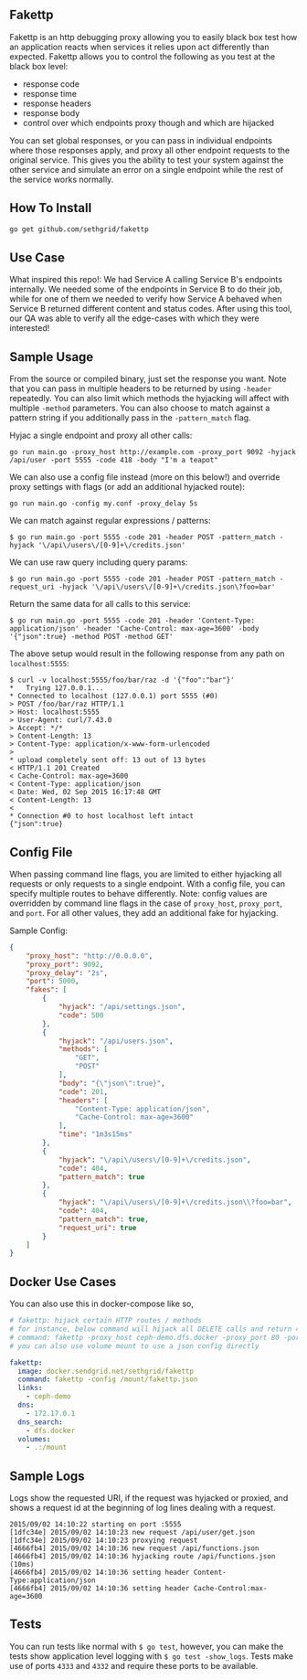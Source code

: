Fakettp
--------

Fakettp is an http debugging proxy allowing you to easily black box test how an application reacts when services it relies upon act differently than expected. Fakettp allows you to control the following as you test at the black box level:
  - response code
  - response time
  - response headers
  - response body
  - control over which endpoints proxy though and which are hijacked

You can set global responses, or you can pass in individual endpoints where those responses apply, and proxy all other endpoint requests to the original service. This gives you the ability to test your system against the other service and simulate an error on a single endpoint while the rest of the service works normally.

How To Install
--------
```bash
go get github.com/sethgrid/fakettp
```

Use Case
--------

What inspired this repo!: We had Service A calling Service B's endpoints internally. We needed some of the endpoints in Service B to do their job, while for one of them we needed to verify how Service A behaved when Service B returned different content and status codes. After using this tool, our QA was able to verify all the edge-cases with which they were interested!

Sample Usage
------------

From the source or compiled binary, just set the response you want. Note that you can pass in multiple headers to be returned by using `-header` repeatedly. You can also limit which methods the hyjacking will affect with multiple `-method` parameters. You can also choose to match against a pattern string if you additionally pass in the `-pattern_match` flag.


Hyjac a single endpoint and proxy all other calls:
```
go run main.go -proxy_host http://example.com -proxy_port 9092 -hyjack /api/user -port 5555 -code 418 -body "I'm a teapot"
```

We can also use a config file instead (more on this below!) and override proxy settings with flags (or add an additional hyjacked route):
```
go run main.go -config my.conf -proxy_delay 5s
```

We can match against regular expressions / patterns:
```
$ go run main.go -port 5555 -code 201 -header POST -pattern_match -hyjack '\/api\/users\/[0-9]+\/credits.json'
```

We can use raw query including query params:
```
$ go run main.go -port 5555 -code 201 -header POST -pattern_match -request_uri -hyjack '\/api\/users\/[0-9]+\/credits.json\?foo=bar'
```

Return the same data for all calls to this service:
```
$ go run main.go -port 5555 -code 201 -header 'Content-Type: application/json' -header 'Cache-Control: max-age=3600' -body '{"json":true} -method POST -method GET'
```

The above setup would result in the following response from any path on `localhost:5555`:
```
$ curl -v localhost:5555/foo/bar/raz -d '{"foo":"bar"}'
*   Trying 127.0.0.1...
* Connected to localhost (127.0.0.1) port 5555 (#0)
> POST /foo/bar/raz HTTP/1.1
> Host: localhost:5555
> User-Agent: curl/7.43.0
> Accept: */*
> Content-Length: 13
> Content-Type: application/x-www-form-urlencoded
>
* upload completely sent off: 13 out of 13 bytes
< HTTP/1.1 201 Created
< Cache-Control: max-age=3600
< Content-Type: application/json
< Date: Wed, 02 Sep 2015 16:17:48 GMT
< Content-Length: 13
<
* Connection #0 to host localhost left intact
{"json":true}
```

Config File
-----------

When passing command line flags, you are limited to either hyjacking all requests or only requests to a single endpoint. With a config file, you can specify multiple routes to behave differently. Note: config values are overridden by command line flags in the case of `proxy_host`, `proxy_port`, and `port`. For all other values, they add an additional fake for hyjacking.

Sample Config:
```json
{
    "proxy_host": "http://0.0.0.0",
    "proxy_port": 9092,
    "proxy_delay": "2s",
    "port": 5000,
    "fakes": [
        {
            "hyjack": "/api/settings.json",
            "code": 500
        },
        {
            "hyjack": "/api/users.json",
            "methods": [
                "GET",
                "POST"
            ],
            "body": "{\"json\":true}",
            "code": 201,
            "headers": [
                "Content-Type: application/json",
                "Cache-Control: max-age=3600"
            ],
            "time": "1m3s15ms"
        },
        {
            "hyjack": "\/api\/users\/[0-9]+\/credits.json",
            "code": 404,
            "pattern_match": true
        },
        {
            "hyjack": "\/api\/users\/[0-9]+\/credits.json\\?foo=bar",
            "code": 404,
            "pattern_match": true,
            "request_uri": true
        }
    ]
}
```

Docker Use Cases
-----------
You can also use this in docker-compose like so,

```yaml
# fakettp: hijack certain HTTP routes / methods
# for instance, below command will hijack all DELETE calls and return 400, passing everything else to ceph-demo.dfs.docker
# command: fakettp -proxy_host ceph-demo.dfs.docker -proxy_port 80 -port 80 -method DELETE -code 400 -body ""
# you can also use volume mount to use a json config directly

fakettp:
  image: docker.sendgrid.net/sethgrid/fakettp
  command: fakettp -config /mount/fakettp.json
  links:
    - ceph-demo
  dns:
    - 172.17.0.1
  dns_search:
    - dfs.docker
  volumes:
    - .:/mount
```

Sample Logs
-----------

Logs show the requested URI, if the request was hyjacked or proxied, and shows a request id at the beginning of log lines dealing with a request.

```
2015/09/02 14:10:22 starting on port :5555
[1dfc34e] 2015/09/02 14:10:23 new request /api/user/get.json
[1dfc34e] 2015/09/02 14:10:23 proxying request
[4666fb4] 2015/09/02 14:10:36 new request /api/functions.json
[4666fb4] 2015/09/02 14:10:36 hyjacking route /api/functions.json (10ms)
[4666fb4] 2015/09/02 14:10:36 setting header Content-Type:application/json
[4666fb4] 2015/09/02 14:10:36 setting header Cache-Control:max-age=3600
```

Tests
-----

You can run tests like normal with `$ go test`, however, you can make the tests show application level logging with `$ go test -show_logs`. Tests make use of ports `4333` and `4332` and require these ports to be available.
